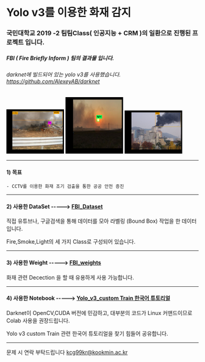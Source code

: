 # Yolo v3를 이용한 화재 감지 
### 국민대학교 2019 -2 팀팀Class( 인공지능 + CRM )의 일환으로 진행된 프로젝트 입니다. 
##### FBI ( Fire Briefly Inform ) 팀의 결과물 입니다.
###### darknet에 빌드되어 있는 yolo v3를 사용했습니다. https://github.com/AlexeyAB/darknet 


<div>
    <img src="./이미지1.png" width="30%" ,height = "100%">
    <img src="./이미지2.png" width="30%" ,height = "100%">
    <img src="./이미지3.png" width="30%" ,height = "100%">
</div>

_____
    
#### 1) 목표
    - CCTV를 이용한 화재 조기 검출을 통한 공공 안전 증진
___  
#### 2) 사용한 DataSet -----> [FBI_Dataset](https://drive.google.com/file/d/1bT6jGRyNnqoaQTD5v4mcEDshRB2NkBQY/view?usp=sharing)
      
   직접 유튜브나, 구글검색을 통해 데이터를 모아 라벨링 (Bound Box) 작업을 한 데이터 입니다.    
     
   Fire,Smoke,Light의 세 가지 Class로 구성되어 있습니다.
____   
#### 3) 사용한 Weight -----> [FBI_weights](https://drive.google.com/file/d/10stsLIqEkM5b8nl2bIHceB7SDD4_iBcQ/view?usp=sharing)
  
  화재 관련 Decection 을 할 때 유용하게 사용 가능합니다.
____  
#### 4) 사용한 Notebook -----> [Yolo_v3_custom Train 한국어 튜토리얼](https://colab.research.google.com/drive/14QiNQNBXXcsViFZ6MEhFSLQ62GZmMivR)
    
  Darknet이 OpenCV,CUDA 버전에 민감하고, 대부분의 코드가 Linux 커맨드이므로 Colab 사용을 권장드립니다.  
    
  Yolo v3 custom Train 관련 한국어 튜토리얼을 찾기 힘들어 공유합니다.
____  
  

문제 시 연락 부탁드립니다
kcg99kr@kookmin.ac.kr
